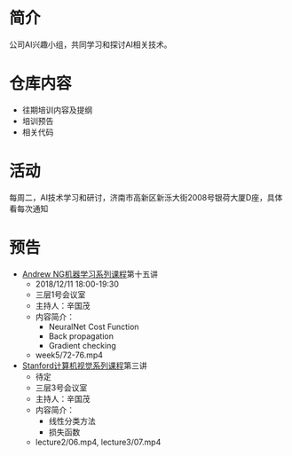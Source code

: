 # 简介
公司AI兴趣小组，共同学习和探讨AI相关技术。
# 仓库内容
- 往期培训内容及提纲
- 培训预告
- 相关代码
# 活动
每周二，AI技术学习和研讨，济南市高新区新泺大街2008号银荷大厦D座，具体看每次通知
# 预告
- [Andrew NG机器学习系列课程](https://github.com/guomxin/SIGAI/blob/master/NGMachineLearningTraining.md)第十五讲
  - 2018/12/11 18:00-19:30
  - 三层1号会议室
  - 主持人：辛国茂
  - 内容简介：
    - NeuralNet Cost Function
    - Back propagation
    - Gradient checking
  - week5/72-76.mp4
- [Stanford计算机视觉系列课程](https://github.com/guomxin/SIGAI/blob/master/CS231n-2017.md)第三讲
  - 待定
  - 三层3号会议室
  - 主持人：辛国茂
  - 内容简介：
    - 线性分类方法
    - 损失函数
  - lecture2/06.mp4, lecture3/07.mp4